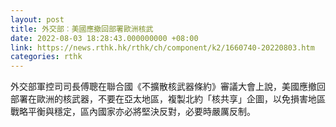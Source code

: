 ```yaml
---
layout: post
title: 外交部︰美國應撤回部署歐洲核武
date: 2022-08-03 18:28:43.000000000 +08:00
link: https://news.rthk.hk/rthk/ch/component/k2/1660740-20220803.htm
categories: rthk
---
```


外交部軍控司司長傅聰在聯合國《不擴散核武器條約》審議大會上說，美國應撤回部署在歐洲的核武器，不要在亞太地區，複製北約「核共享」企圖，以免損害地區戰略平衡與穩定，區內國家亦必將堅決反對，必要時嚴厲反制。
